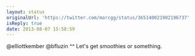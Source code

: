 ```yaml
---
layout: status
originalUrl: 'https://twitter.com/marcgg/status/365140021902196737'
isReply: true
date: 2013-08-07 15:58:59
---
```


@elliottkember @bfluzin ^^ Let's get smoothies or something.
